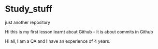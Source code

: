 # Study_stuff
just another repository

Hi this is my first lesson learnt about Github - It is about commits in Github



Hi all,
I am a QA and I have an experience of 4 years.

